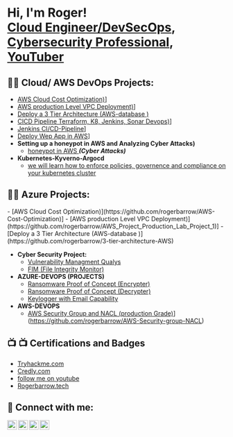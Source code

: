 <h1>Hi, I'm Roger! <br/><a href="https://github.com/rogerbarrow">Cloud Engineer/DevSecOps</a>, <a href="https://www.linkedin.com/in/roger-barrow-8b2698174/">Cybersecurity Professional</a>, <a href="https://www.youtube.com/channel/UCp5yt79N70BTmqx5nVG9VeQ">YouTuber</a></h1>

<h2>👨‍💻 Cloud/ AWS DevOps Projects:</h2>


 - [AWS Cloud Cost Optimization)](https://github.com/rogerbarrow/AWS-Cost-Optimization)]
  - [AWS production Level VPC Deployment)](https://github.com/rogerbarrow/AWS_Project_Production_Lab_Project_1)]
  - [Deploy a 3 Tier Architecture (AWS-database )](https://github.com/rogerbarrow/3-tier-architecture-AWS)
  - [CICD Pipeline Terraform, K8, Jenkins, Sonar Devops)](https://github.com/rogerbarrow/CICD-k8-Terraform/blob/main/README.md)]
  - [Jenkins CI/CD-Pipeline](https://github.com/rogerbarrow/Jenkins-CICD-Deployment)]
  - [Deploy Wep App in AWS](https://github.com/rogerbarrow/AWS-App-deploy)]
- <b>Setting up a honeypot in AWS and Analyzing Cyber Attacks)</b>
  - [honeypot in AWS ](https://github.com/rogerbarrow/Honeypot-AWS/blob/main/README.md) <b><i>(Cyber Attacks)</b></i>
- <b> Kubernetes-Kyverno-Argocd</b>
  - [ we will learn how to enforce policies, governence and compliance on your kubernetes cluster](https://github.com/rogerbarrow/k8s-kyverno-argocd/blob/main/README.md)

<h2>👨‍💻 Azure Projects:</h2> 
 - [AWS Cloud Cost Optimization)](https://github.com/rogerbarrow/AWS-Cost-Optimization)]
  - [AWS production Level VPC Deployment)](https://github.com/rogerbarrow/AWS_Project_Production_Lab_Project_1)]
  - [Deploy a 3 Tier Architecture (AWS-database )](https://github.com/rogerbarrow/3-tier-architecture-AWS)


- <b> Cyber Security Project:</b>
  - [ Vulnerability Managment Qualys](https://github.com/rogerbarrow/Cyber-Security-Qualys)
  - [FIM (File Integrity Monitor)](https://github.com/joshmadakor1/PowerShell-Integrity-FIMZ)
- <b>AZURE-DEVOPS (PROJECTS)</b>
  - [Ransomware Proof of Concept (Encrypter)](https://github.com/joshmadakor1/EncrypterPOCZ)
  - [Ransomware Proof of Concept (Decrypter)](https://github.com/joshmadakor1/DecrypterPOCZ)
  - [Keylogger with Email Capability](https://github.com/joshmadakor1/Key-Logger-With-EmailZ)
- <b>AWS-DEVOPS</b>
  - [AWS Security Group and NACL (production Grade)]([)](https://github.com/rogerbarrow/AWS-Security-group-NACL)

<h2>📺 📺 Certifications and Badges</h2>

- [Tryhackme.com](https://tryhackme.com/p/roger612)
- [Credly.com](https://www.credly.com/users/roger-barrow.42c07f95)
- [follow me on youtube](https://www.youtube.com/channel/UCp5yt79N70BTmqx5nVG9VeQ)
- [Rogerbarrow.tech](https://www.rogerbarrow.tech/)

<h2> 🤳 Connect with me:</h2>

[<img align="left" alt="RogerBarrow | YouTube" width="22px" src="https://cdn.jsdelivr.net/npm/simple-icons@v3/icons/youtube.svg" />][youtube]
[<img align="left" alt="RogerBarrow | Twitter" width="22px" src="https://cdn.jsdelivr.net/npm/simple-icons@v3/icons/twitter.svg" />][twitter]
[<img align="left" alt="RogerBarrow | LinkedIn" width="22px" src="https://cdn.jsdelivr.net/npm/simple-icons@v3/icons/linkedin.svg" />][linkedin]
[<img align="left" alt="RogerBarrow | Instagram" width="22px" src="https://cdn.jsdelivr.net/npm/simple-icons@v3/icons/instagram.svg" />][instagram]

[twitter]: https://twitter.com
[youtube]: https://www.youtube.com/channel/UCp5yt79N70BTmqx5nVG9VeQ
[instagram]: https://www.instagram.com/jamelintech/
[linkedin]: https://www.linkedin.com/in/roger-barrow-8b2698174/

<!--
**joshmadakor1/joshmadakor1** is a ✨ _special_ ✨ repository because its `README.md` (this file) appears on your GitHub profile.
